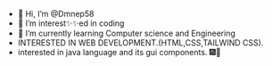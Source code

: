 - 👋 Hi, I’m @Dmnep58
- 👀 I’m interest✨✨ed in coding
- 🌱 I’m currently learning  Computer science and Engineering
- INTERESTED IN WEB DEVELOPMENT.(HTML,CSS,TAILWIND CSS).
- interested in java language and its gui components.
🎆🧨 


<!---
Dmnep58/Dmnep58 is a ✨ special ✨ repository because its `README.md` (this file) appears on your GitHub profile.
You can click the Preview link to take a look at your changes.
--->
